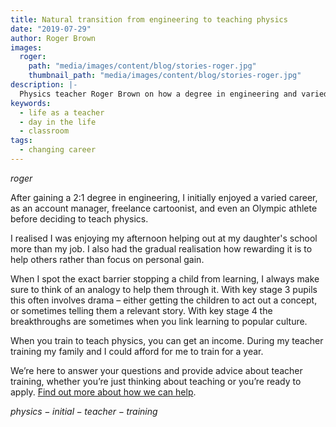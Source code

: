 ```yaml
---
title: Natural transition from engineering to teaching physics
date: "2019-07-29"
author: Roger Brown
images:
  roger:
    path: "media/images/content/blog/stories-roger.jpg"
    thumbnail_path: "media/images/content/blog/stories-roger.jpg"
description: |-
  Physics teacher Roger Brown on how a degree in engineering and varied career set him up perfectly for teaching.
keywords:
  - life as a teacher
  - day in the life
  - classroom
tags:
  - changing career
---
```


$roger$

After gaining a 2:1 degree in engineering, I initially enjoyed a varied career, as an account manager, freelance cartoonist, and even an Olympic athlete before deciding to teach physics.

I realised I was enjoying my afternoon helping out at my daughter's school more than my job. I also had the gradual realisation how rewarding it is to help others rather than focus on personal gain.

When I spot the exact barrier stopping a child from learning, I always make sure to think of an analogy to help them through it. With key stage 3 pupils this often involves drama – either getting the children to act out a concept, or sometimes telling them a relevant story. With key stage 4 the breakthroughs are sometimes when you link learning to popular culture.

When you train to teach physics, you can get an income. During my teacher training my family and I could afford for me to train for a year.

We’re here to answer your questions and provide advice about teacher training, whether you’re just thinking about teaching or you’re ready to apply. [Find out more about how we can help](/help-and-advice).

$physics-initial-teacher-training$
